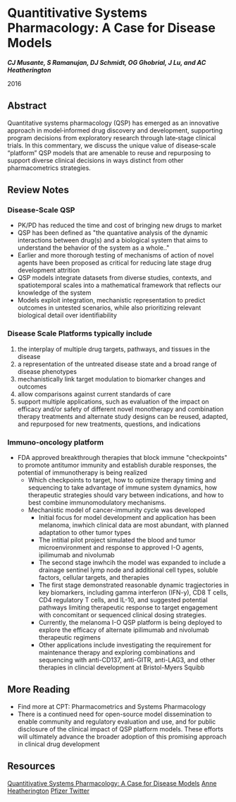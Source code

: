 # Quantitivative Systems Pharmacology: A Case for Disease Models

***CJ Musante, S Ramanujan, DJ Schmidt, OG Ghobrial, J Lu, and AC Heatherington***

2016

## Abstract

Quantitative systems pharmacology (QSP) has emerged as an innovative approach in model‐informed drug discovery and development, supporting program decisions from exploratory research through late‐stage clinical trials. In this commentary, we discuss the unique value of disease‐scale “platform” QSP models that are amenable to reuse and repurposing to support diverse clinical decisions in ways distinct from other pharmacometrics strategies.

## Review Notes

### Disease-Scale QSP

* PK/PD has reduced the time and cost of bringing new drugs to market
* QSP has been defined as "the quantative analysis of the dynamic interactions between drug(s) and a biological system that aims to understand the behavior of the system as a whole.."
* Earlier and more thorough testing of mechanisms of action of novel agents have been proposed as critical for reducing late stage drug development attrition
* QSP models integrate datasets from diverse studies, contexts, and spatiotemporal scales into a mathematical framework that reflects our knowledge of the system
* Models exploit integration, mechanistic representation to predict outcomes in untested scenarios, while also prioritizing  relevant biological detail over identifiability

### Disease Scale Platforms typically include

1. the interplay of multiple drug targets, pathways, and tissues in the disease
2. a representation of the untreated disease state and a broad range of disease phenotypes 
3. mechanistically link target modulation to biomarker changes and outcomes
4. allow comparisons against current standards of care
5. support multiple applications, such as evaluation of the impact on efficacy and/or safety of different novel monotherapy and combination therapy treatments and alternate study designs can be reused, adapted, and repurposed for new treatments, questions, and indications

### Immuno-oncology platform

* FDA approved breakthrough therapies that block immune "checkpoints" to promote antitumor immunity and establish durable responses, the potential of immunotherapy is being realized
  * Which checkpoints to target, how to optimize therapy timing and sequencing to take advantage of immune system dynamics, how therapeutic strategies should vary between indications, and how to best combine immunomodulatory mechanisms.
  * Mechanistic model of cancer-immunity cycle was developed
    * Initial focus for model development and application has been melanoma, inwhich clinical data are most abundant, with planned adaptation to other tumor types
    * The intitial pilot project simulated the blood and tumor microenvironment and response to approved I-O agents, ipilimumab and nivolumab
    * The second stage inwhcih the model was expanded to include a drainage sentinel lymp node and additional cell types, soluble factors, cellular targets, and therapies
    * The first stage demonstrated reasonable dynamic tragjectories in key biomarkers, including gamma interferon (IFN-y), CD8 T cells, CD4 regulatory T cells, and IL-10, and suggested potential pathways limiting therapeutic response to target engagement with concomitant or sequenced clinical dosing strategies.
    * Currently, the melanoma I-O QSP platform is being deployed to explore the efficacy of alternate ipilimumab and nivolumab therapeutic regimens
    * Other applications include investigating the requirement for maintenance therapy and exploring combinations and sequencing with anti-CD137, anti-GITR, anti-LAG3, and other therapies in clincial development at Bristol-Myers Squibb
 
## More Reading

* Find more at CPT: Pharmacometrics and Systems Pharmacology
* There is a continued need for open-source model dissemination to enable community and regulatory evaluation and use, and for public disclosure of the clinical impact of QSP platform models. These efforts will ultimately advance the broader adoption of this promising approach in clinical drug development


## Resources

[Quantitivative Systems Pharmacology: A Case for Disease Models](https://www.ncbi.nlm.nih.gov/pmc/articles/PMC5217891/)
[Anne Heatherington](https://www.bloomberg.com/research/stocks/people/person.asp?personId=431898903&privcapId=11611587)
[Pfizer Twitter](https://twitter.com/pfizer)
